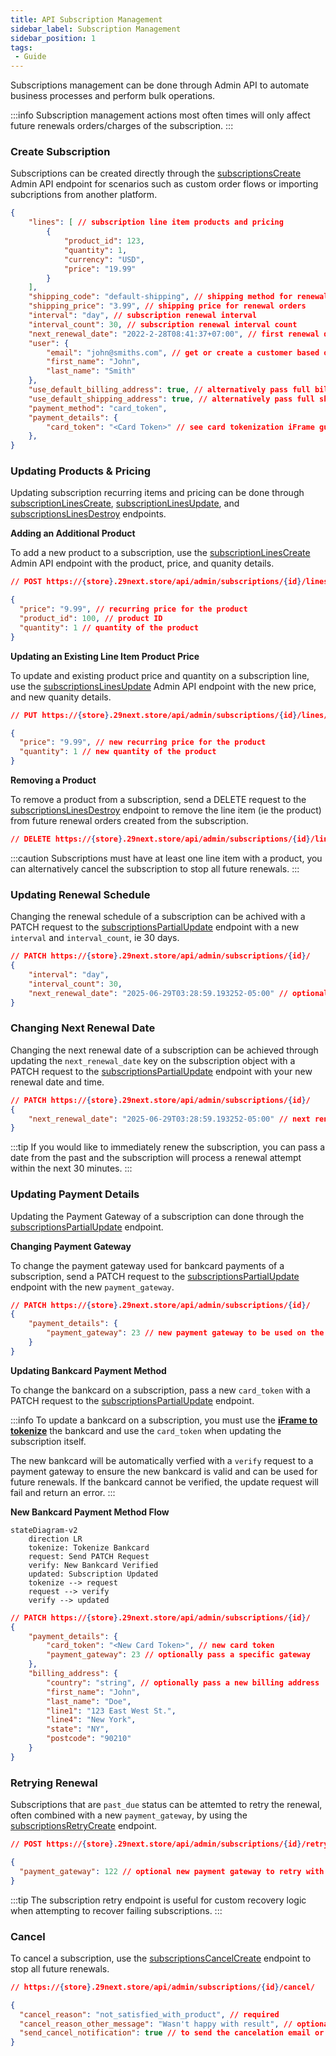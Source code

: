 ```yaml
---
title: API Subscription Management
sidebar_label: Subscription Management
sidebar_position: 1
tags:
 - Guide
---
```


Subscriptions management can be done through Admin API to automate business processes and perform bulk operations.

:::info
Subscription management actions most often times will only affect future renewals orders/charges of the subscription.
:::

### Create Subscription

Subscriptions can be created directly through the [subscriptionsCreate](/docs/api/admin/reference/#/operations/subscriptionsCreate) Admin API endpoint for scenarios such as custom order flows or importing subcriptions from another platform.

```json title="Create Subscription"
{
    "lines": [ // subscription line item products and pricing
        {
            "product_id": 123,
            "quantity": 1,
            "currency": "USD",
            "price": "19.99"
        }
    ],
    "shipping_code": "default-shipping", // shipping method for renewal orders
    "shipping_price": "3.99", // shipping price for renewal orders
    "interval": "day", // subscription renewal interval
    "interval_count": 30, // subscription renewal interval count
    "next_renewal_date": "2022-2-28T08:41:37+07:00", // first renewal date
    "user": {
        "email": "john@smiths.com", // get or create a customer based on email address
        "first_name": "John",
        "last_name": "Smith"
    },
    "use_default_billing_address": true, // alternatively pass full billing_address
    "use_default_shipping_address": true, // alternatively pass full shipping_address
    "payment_method": "card_token",
    "payment_details": {
        "card_token": "<Card Token>" // see card tokenization iFrame guide
    },
}
```

### Updating Products & Pricing

Updating subscription recurring items and pricing can be done through [subscriptionLinesCreate](/docs/api/admin/reference/#/operations/subscriptionsLinesCreate), [subscriptionLinesUpdate](/docs/api/admin/reference/#/operations/subscriptionsLinesUpdate), and [subscriptionsLinesDestroy](/docs/api/admin/reference/#/operations/subscriptionsLinesDestroy) endpoints.

**Adding an Additional Product**

To add a new product to a subscription, use the [subscriptionLinesCreate](/docs/api/admin/reference/#/operations/subscriptionsLinesCreate) Admin API endpoint with the product, price, and quanity details.

```json title="Adding an Additional Product"
// POST https://{store}.29next.store/api/admin/subscriptions/{id}/lines/

{
  "price": "9.99", // recurring price for the product
  "product_id": 100, // product ID
  "quantity": 1 // quantity of the product
}
```

**Updating an Existing Line Item Product Price**

To update and existing product price and quantity on a subscription line, use the [subscriptionsLinesUpdate](/docs/api/admin/reference/#/operations/subscriptionsLinesUpdate) Admin API endpoint with the new price, and new quanity details.

```json title="Updating an Existing Product"
// PUT https://{store}.29next.store/api/admin/subscriptions/{id}/lines/{lineId}/

{
  "price": "9.99", // new recurring price for the product
  "quantity": 1 // new quantity of the product
}
```

**Removing a Product**

To remove a product from a subscription, send a DELETE request to the [subscriptionsLinesDestroy](/docs/api/admin/reference/#/operations/subscriptionsLinesDestroy) endpoint to remove the line item (ie the product) from future renewal orders created from the subscription.

```json title="Remove an Existing Product"
// DELETE https://{store}.29next.store/api/admin/subscriptions/{id}/lines/{lineId}/
```

:::caution
Subscriptions must have at least one line item with a product, you can alternatively cancel the subscription to stop all future renewals.
:::

### Updating Renewal Schedule

Changing the renewal schedule of a subscription can be achived with a PATCH request to the [subscriptionsPartialUpdate](/docs/api/admin/reference/#/operations/subscriptionsPartialUpdate) endpoint with a new `interval` and `interval_count`, ie 30 days.

```json title="Update Subscription Renewal Schedule"
// PATCH https://{store}.29next.store/api/admin/subscriptions/{id}/
{
    "interval": "day",
    "interval_count": 30,
    "next_renewal_date": "2025-06-29T03:28:59.193252-05:00" // optional next renewal date
}
```

### Changing Next Renewal Date

Changing the next renewal date of a subscription can be achieved through updating the `next_renewal_date` key on the subscription object with a PATCH request to the [subscriptionsPartialUpdate](/docs/api/admin/reference/#/operations/subscriptionsPartialUpdate) endpoint with your new renewal date and time.

```json title="Update Next Renewal Date"
// PATCH https://{store}.29next.store/api/admin/subscriptions/{id}/
{
    "next_renewal_date": "2025-06-29T03:28:59.193252-05:00" // next renewal date & time
}
```

:::tip
If you would like to immediately renew the subscription, you can pass a date from the past and the subscription will process a renewal attempt within the next 30 minutes.
:::

### Updating Payment Details

Updating the Payment Gateway of a subscription can done through the [subscriptionsPartialUpdate](/docs/api/admin/reference/#/operations/subscriptionsPartialUpdate) endpoint.

**Changing Payment Gateway**

To change the payment gateway used for bankcard payments of a subscription, send a PATCH request to the [subscriptionsPartialUpdate](/docs/api/admin/reference/#/operations/subscriptionsPartialUpdate) endpoint with the new `payment_gateway`.

```json title="Update Payment Gateway"
// PATCH https://{store}.29next.store/api/admin/subscriptions/{id}/
{
    "payment_details": {
        "payment_gateway": 23 // new payment gateway to be used on the next renewal
    }
}
```

**Updating Bankcard Payment Method**

To change the bankcard on a subscription, pass a new `card_token` with a PATCH request to the [subscriptionsPartialUpdate](/docs/api/admin/reference/#/operations/subscriptionsPartialUpdate) endpoint.

:::info
To update a bankcard on a subscription, you must use the **[iFrame to tokenize](/docs/api/admin/guides/iframe-payment-form.md)** the bankcard and use the `card_token` when updating the subscription itself.

The new bankcard will be automatically verfied with a `verify` request to a payment gateway to ensure the new bankcard is valid and can be used for future renewals. If the bankcard cannot be verified, the update request will fail and return an error.
:::

**New Bankcard Payment Method Flow**
```mermaid
stateDiagram-v2
    direction LR
    tokenize: Tokenize Bankcard
    request: Send PATCH Request
    verify: New Bankcard Verified
    updated: Subscription Updated
    tokenize --> request
    request --> verify
    verify --> updated
```

```json title="New Bankcard Payment Method"
// PATCH https://{store}.29next.store/api/admin/subscriptions/{id}/
{
    "payment_details": {
        "card_token": "<New Card Token>", // new card token
        "payment_gateway": 23 // optionally pass a specific gateway
    },
    "billing_address": {
        "country": "string", // optionally pass a new billing address
        "first_name": "John",
        "last_name": "Doe",
        "line1": "123 East West St.",
        "line4": "New York",
        "state": "NY",
        "postcode": "90210"
    }
}
```

### Retrying Renewal

Subscriptions that are `past_due` status can be attemted to retry the renewal, often combined with a new `payment_gateway`, by using the [subscriptionsRetryCreate](/docs/api/admin/reference/#/operations/subscriptionsRetryCreate) endpoint.

```json title="Retry Subscription Renewal"
// POST https://{store}.29next.store/api/admin/subscriptions/{id}/retry/

{
  "payment_gateway": 122 // optional new payment gateway to retry with
}
```

:::tip
The subscription retry endpoint is useful for custom recovery logic when attempting to recover failing subscriptions.
:::

### Cancel

To cancel a subscription, use the [subscriptionsCancelCreate](/docs/api/admin/reference/#/operations/subscriptionsCancelCreate) endpoint to stop all future renewals.


```json title="Cancel Subscription"
// https://{store}.29next.store/api/admin/subscriptions/{id}/cancel/

{
  "cancel_reason": "not_satisfied_with_product", // required
  "cancel_reason_other_message": "Wasn't happy with result", // optional
  "send_cancel_notification": true // to send the cancelation email or not
}
```

